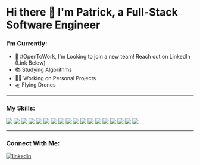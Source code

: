 <div>

<h1>Hi there 👋 I'm Patrick, a Full-Stack Software Engineer</h1>

<h3>I'm Currently:</h3>
<ul>
  <li>💼 #OpenToWork, I'm Looking to join a new team! Reach out on LinkedIn (Link Below)</li>
  <li>📚 Studying Algorithms</li>
  <li>👨‍💻 Working on Personal Projects</li>
  <li>🛸 Flying Drones</li>
</ul>

<hr />

<h3>My Skills:</h3>
<div>
<!-- https://home.aveek.io/GitHub-Profile-Badges/ -->

<img src="https://img.shields.io/badge/JavaScript-F7DF1E.svg?style=for-the-badge&logo=JavaScript&logoColor=black" />
<img src="https://img.shields.io/badge/Node.js-339933.svg?style=for-the-badge&logo=nodedotjs&logoColor=white" />
<img src="https://img.shields.io/badge/Express-000000.svg?style=for-the-badge&logo=Express&logoColor=white" />
<img src="https://img.shields.io/badge/React-61DAFB.svg?style=for-the-badge&logo=React&logoColor=black" />
<img src="https://img.shields.io/badge/Next.js-000000.svg?style=for-the-badge&logo=nextdotjs&logoColor=white" />
<img src="https://img.shields.io/badge/MongoDB-47A248.svg?style=for-the-badge&logo=MongoDB&logoColor=white" />
<img src="https://img.shields.io/badge/PostgreSQL-4169E1.svg?style=for-the-badge&logo=PostgreSQL&logoColor=white" />
<img src="https://img.shields.io/badge/MySQL-4479A1.svg?style=for-the-badge&logo=MySQL&logoColor=white" />
<img src="https://img.shields.io/badge/Webpack-8DD6F9.svg?style=for-the-badge&logo=Webpack&logoColor=black" />
<img src="https://img.shields.io/badge/Babel-F9DC3E.svg?style=for-the-badge&logo=Babel&logoColor=black" />
<img src="https://img.shields.io/badge/Git-F05032.svg?style=for-the-badge&logo=Git&logoColor=white" />
<img src="https://img.shields.io/badge/npm-CB3837.svg?style=for-the-badge&logo=npm&logoColor=white" />
<img src="https://img.shields.io/badge/Tailwind%20CSS-06B6D4.svg?style=for-the-badge&logo=Tailwind-CSS&logoColor=white" />
<img src="https://img.shields.io/badge/NGINX-009639.svg?style=for-the-badge&logo=NGINX&logoColor=white" />
<img src="https://img.shields.io/badge/Amazon%20AWS-232F3E.svg?style=for-the-badge&logo=Amazon-AWS&logoColor=white" />
<img src="https://img.shields.io/badge/Jest-C21325.svg?style=for-the-badge&logo=Jest&logoColor=white" />
<img src="https://img.shields.io/badge/Mocha-8D6748.svg?style=for-the-badge&logo=Mocha&logoColor=white" />
<img src="https://img.shields.io/badge/Chai-A30701.svg?style=for-the-badge&logo=Chai&logoColor=white" />
</div>

<hr />

<h3>Connect With Me:</h3>

<a href="https://www.linkedin.com/in/dalypatrick/">
<img src="https://img.shields.io/badge/LinkedIn-0A66C2.svg?style=for-the-badge&logo=LinkedIn&logoColor=white" alt="linkedin" />
</a>

</div>
